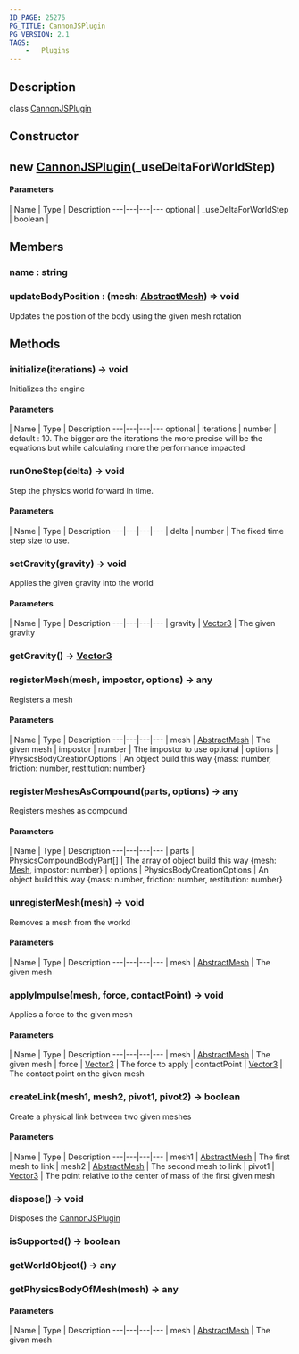 ```yaml
---
ID_PAGE: 25276
PG_TITLE: CannonJSPlugin
PG_VERSION: 2.1
TAGS:
    -   Plugins
---
```

## Description

class [CannonJSPlugin](/classes/2.3/CannonJSPlugin)



## Constructor

## new [CannonJSPlugin](/classes/2.3/CannonJSPlugin)(_useDeltaForWorldStep)



#### Parameters
 | Name | Type | Description
---|---|---|---
optional | _useDeltaForWorldStep | boolean | 

## Members

### name : string



### updateBodyPosition : (mesh: [AbstractMesh](/classes/2.3/AbstractMesh)) =&gt; void

Updates the position of the body using the given mesh rotation

## Methods

### initialize(iterations) &rarr; void

Initializes the engine

#### Parameters
 | Name | Type | Description
---|---|---|---
optional | iterations | number |   default : 10. The bigger are the iterations the more precise will be the equations but while calculating more the performance impacted

### runOneStep(delta) &rarr; void

Step the physics world forward in time.

#### Parameters
 | Name | Type | Description
---|---|---|---
 | delta | number |   The fixed time step size to use.

### setGravity(gravity) &rarr; void

Applies the given gravity into the world

#### Parameters
 | Name | Type | Description
---|---|---|---
 | gravity | [Vector3](/classes/2.3/Vector3) |   The given gravity

### getGravity() &rarr; [Vector3](/classes/2.3/Vector3)


### registerMesh(mesh, impostor, options) &rarr; any

Registers a mesh

#### Parameters
 | Name | Type | Description
---|---|---|---
 | mesh | [AbstractMesh](/classes/2.3/AbstractMesh) |   The given mesh
 | impostor | number |   The impostor to use
optional | options | PhysicsBodyCreationOptions |   An object build this way {mass: number, friction: number, restitution: number}
### registerMeshesAsCompound(parts, options) &rarr; any

Registers meshes as compound

#### Parameters
 | Name | Type | Description
---|---|---|---
 | parts | PhysicsCompoundBodyPart[] |   The array of object build this way {mesh: [Mesh](/classes/2.3/Mesh), impostor: number}
 | options | PhysicsBodyCreationOptions |   An object build this way {mass: number, friction: number, restitution: number}
### unregisterMesh(mesh) &rarr; void

Removes a mesh from the workd

#### Parameters
 | Name | Type | Description
---|---|---|---
 | mesh | [AbstractMesh](/classes/2.3/AbstractMesh) |   The given mesh

### applyImpulse(mesh, force, contactPoint) &rarr; void

Applies a force to the given mesh

#### Parameters
 | Name | Type | Description
---|---|---|---
 | mesh | [AbstractMesh](/classes/2.3/AbstractMesh) |   The given mesh
 | force | [Vector3](/classes/2.3/Vector3) |   The force to apply
 | contactPoint | [Vector3](/classes/2.3/Vector3) |   The contact point on the given mesh
### createLink(mesh1, mesh2, pivot1, pivot2) &rarr; boolean

Create a physical link between two given meshes

#### Parameters
 | Name | Type | Description
---|---|---|---
 | mesh1 | [AbstractMesh](/classes/2.3/AbstractMesh) |   The first mesh to link
 | mesh2 | [AbstractMesh](/classes/2.3/AbstractMesh) |   The second mesh to link
 | pivot1 | [Vector3](/classes/2.3/Vector3) |   The point relative to the center of mass of the first given mesh
### dispose() &rarr; void

Disposes the [CannonJSPlugin](/classes/2.3/CannonJSPlugin)
### isSupported() &rarr; boolean


### getWorldObject() &rarr; any


### getPhysicsBodyOfMesh(mesh) &rarr; any



#### Parameters
 | Name | Type | Description
---|---|---|---
 | mesh | [AbstractMesh](/classes/2.3/AbstractMesh) |   The given mesh

